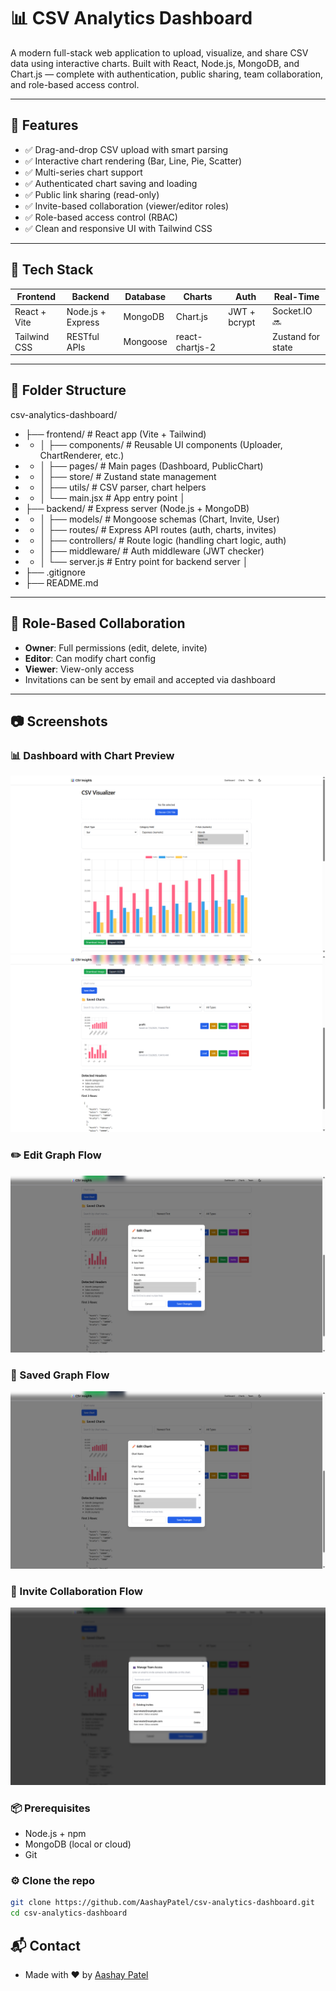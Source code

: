 # 📊 CSV Analytics Dashboard

A modern full-stack web application to upload, visualize, and share CSV data using interactive charts. Built with React, Node.js, MongoDB, and Chart.js — complete with authentication, public sharing, team collaboration, and role-based access control.

---

## 🚀 Features

- ✅ Drag-and-drop CSV upload with smart parsing
- ✅ Interactive chart rendering (Bar, Line, Pie, Scatter)
- ✅ Multi-series chart support
- ✅ Authenticated chart saving and loading
- ✅ Public link sharing (read-only)
- ✅ Invite-based collaboration (viewer/editor roles)
- ✅ Role-based access control (RBAC)
- ✅ Clean and responsive UI with Tailwind CSS

---

## 🧱 Tech Stack

| Frontend        | Backend           | Database | Charts      | Auth         | Real-Time     |
|----------------|-------------------|----------|-------------|--------------|---------------|
| React + Vite   | Node.js + Express | MongoDB  | Chart.js    | JWT + bcrypt | Socket.IO 🔜   |
| Tailwind CSS   | RESTful APIs      | Mongoose | react-chartjs-2 |             | Zustand for state |

---

## 📁 Folder Structure
csv-analytics-dashboard/
- ├── frontend/               # React app (Vite + Tailwind)
- - │   ├── components/         # Reusable UI components (Uploader, ChartRenderer, etc.)
- - │   ├── pages/              # Main pages (Dashboard, PublicChart)
- - │   ├── store/              # Zustand state management
- - │   ├── utils/              # CSV parser, chart helpers
- - │   └── main.jsx            # App entry point
│
- ├── backend/                # Express server (Node.js + MongoDB)
- - │   ├── models/             # Mongoose schemas (Chart, Invite, User)
- - │   ├── routes/             # Express API routes (auth, charts, invites)
- - │   ├── controllers/        # Route logic (handling chart logic, auth)
- - │   ├── middleware/         # Auth middleware (JWT checker)
- - │   └── server.js           # Entry point for backend server
│
- ├── .gitignore
- ├── README.md


---

## 🔐 Role-Based Collaboration

- **Owner**: Full permissions (edit, delete, invite)
- **Editor**: Can modify chart config
- **Viewer**: View-only access
- Invitations can be sent by email and accepted via dashboard

---


## 📷 Screenshots

### 📊 Dashboard with Chart Preview
![Dashboard Screenshot](screenshots/dashboard1.png)
![Dashboard Screenshot](screenshots/dashboard2.png)

### ✏️ Edit Graph Flow
![Invite Screenshot](screenshots/edit.png)

### 💾 Saved Graph Flow
![Invite Screenshot](screenshots/edit.png)

### 📩 Invite Collaboration Flow
![Invite Screenshot](screenshots/invite.png)


### 📦 Prerequisites

- Node.js + npm
- MongoDB (local or cloud)
- Git

### ⚙️ Clone the repo

```bash
git clone https://github.com/AashayPatel/csv-analytics-dashboard.git
cd csv-analytics-dashboard
```

## 📬 Contact
- Made with ❤️ by [Aashay Patel](https://github.com/AashayPatel)
